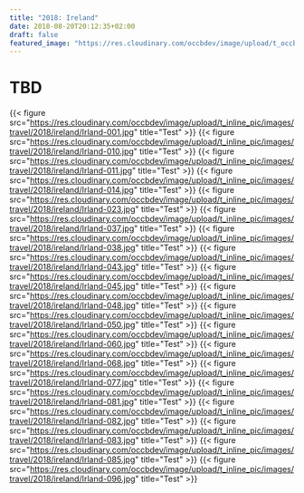 ```yaml
---
title: "2018: Ireland"
date: 2018-08-20T20:12:35+02:00
draft: false
featured_image: "https://res.cloudinary.com/occbdev/image/upload/t_occbdev_gallery_teaser/images/travel/2018/ireland/Irland-048.jpg"
---
```


# TBD

{{< figure src="https://res.cloudinary.com/occbdev/image/upload/t_inline_pic/images/travel/2018/ireland/Irland-001.jpg" title="Test" >}}
{{< figure src="https://res.cloudinary.com/occbdev/image/upload/t_inline_pic/images/travel/2018/ireland/Irland-010.jpg" title="Test" >}}
{{< figure src="https://res.cloudinary.com/occbdev/image/upload/t_inline_pic/images/travel/2018/ireland/Irland-011.jpg" title="Test" >}}
{{< figure src="https://res.cloudinary.com/occbdev/image/upload/t_inline_pic/images/travel/2018/ireland/Irland-014.jpg" title="Test" >}}
{{< figure src="https://res.cloudinary.com/occbdev/image/upload/t_inline_pic/images/travel/2018/ireland/Irland-023.jpg" title="Test" >}}
{{< figure src="https://res.cloudinary.com/occbdev/image/upload/t_inline_pic/images/travel/2018/ireland/Irland-037.jpg" title="Test" >}}
{{< figure src="https://res.cloudinary.com/occbdev/image/upload/t_inline_pic/images/travel/2018/ireland/Irland-038.jpg" title="Test" >}}
{{< figure src="https://res.cloudinary.com/occbdev/image/upload/t_inline_pic/images/travel/2018/ireland/Irland-043.jpg" title="Test" >}}
{{< figure src="https://res.cloudinary.com/occbdev/image/upload/t_inline_pic/images/travel/2018/ireland/Irland-045.jpg" title="Test" >}}
{{< figure src="https://res.cloudinary.com/occbdev/image/upload/t_inline_pic/images/travel/2018/ireland/Irland-048.jpg" title="Test" >}}
{{< figure src="https://res.cloudinary.com/occbdev/image/upload/t_inline_pic/images/travel/2018/ireland/Irland-050.jpg" title="Test" >}}
{{< figure src="https://res.cloudinary.com/occbdev/image/upload/t_inline_pic/images/travel/2018/ireland/Irland-060.jpg" title="Test" >}}
{{< figure src="https://res.cloudinary.com/occbdev/image/upload/t_inline_pic/images/travel/2018/ireland/Irland-068.jpg" title="Test" >}}
{{< figure src="https://res.cloudinary.com/occbdev/image/upload/t_inline_pic/images/travel/2018/ireland/Irland-077.jpg" title="Test" >}}
{{< figure src="https://res.cloudinary.com/occbdev/image/upload/t_inline_pic/images/travel/2018/ireland/Irland-081.jpg" title="Test" >}}
{{< figure src="https://res.cloudinary.com/occbdev/image/upload/t_inline_pic/images/travel/2018/ireland/Irland-082.jpg" title="Test" >}}
{{< figure src="https://res.cloudinary.com/occbdev/image/upload/t_inline_pic/images/travel/2018/ireland/Irland-083.jpg" title="Test" >}}
{{< figure src="https://res.cloudinary.com/occbdev/image/upload/t_inline_pic/images/travel/2018/ireland/Irland-085.jpg" title="Test" >}}
{{< figure src="https://res.cloudinary.com/occbdev/image/upload/t_inline_pic/images/travel/2018/ireland/Irland-096.jpg" title="Test" >}}